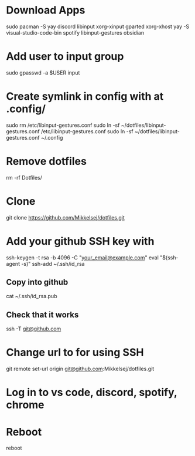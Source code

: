 # Download Apps
sudo pacman -S yay discord libinput xorg-xinput gparted xorg-xhost
yay -S visual-studio-code-bin spotify libinput-gestures obsidian

# Add user to input group
sudo gpasswd -a $USER input

# Create symlink in config with at .config/
sudo rm /etc/libinput-gestures.conf
sudo ln -sf ~/dotfiles/libinput-gestures.conf /etc/libinput-gestures.conf
sudo ln -sf ~/dotfiles/libinput-gestures.conf ~/.config

# Remove dotfiles
rm -rf Dotfiles/

# Clone
git clone https://github.com/Mikkelsej/dotfiles.git

# Add your github SSH key with
ssh-keygen -t rsa -b 4096 -C "your_email@example.com"
eval "$(ssh-agent -s)"
ssh-add ~/.ssh/id_rsa
## Copy into github
cat ~/.ssh/id_rsa.pub
## Check that it works
ssh -T git@github.com

# Change url to for using SSH
git remote set-url origin git@github.com:Mikkelsej/dotfiles.git

# Log in to vs code, discord, spotify, chrome

# Reboot
reboot
